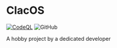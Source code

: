 # ClacOS
[![CodeQL](https://github.com/Adaiki/ClacOS/actions/workflows/codeql-analysis.yml/badge.svg)](https://github.com/Adaiki/ClacOS/actions/workflows/codeql-analysis.yml) ![GitHub](https://img.shields.io/github/license/adaiki/clacos)

A hobby project by a dedicated developer 
